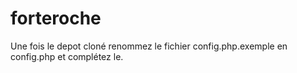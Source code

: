 # forteroche
Une fois le depot cloné renommez le fichier config.php.exemple en config.php et complétez le.